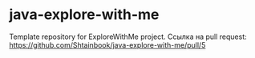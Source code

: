 # java-explore-with-me
Template repository for ExploreWithMe project.
Ссылка на pull request: https://github.com/Shtainbook/java-explore-with-me/pull/5
